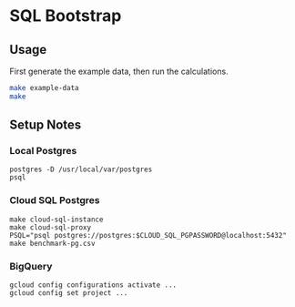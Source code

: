 # SQL Bootstrap

## Usage

First generate the example data, then run the calculations.

```sh
make example-data
make
```

## Setup Notes

### Local Postgres

```
postgres -D /usr/local/var/postgres
psql
```

### Cloud SQL Postgres

```
make cloud-sql-instance
make cloud-sql-proxy
PSQL="psql postgres://postgres:$CLOUD_SQL_PGPASSWORD@localhost:5432" make benchmark-pg.csv
```

### BigQuery

```
gcloud config configurations activate ...
gcloud config set project ...
```
